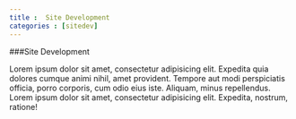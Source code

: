 ```yaml
---
title :  Site Development
categories : [sitedev]
---
```


###Site Development

Lorem ipsum dolor sit amet, consectetur adipisicing elit. Expedita quia dolores cumque animi nihil, amet provident. Tempore aut modi perspiciatis officia, porro corporis, cum odio eius iste. Aliquam, minus repellendus. Lorem ipsum dolor sit amet, consectetur adipisicing elit. Expedita, nostrum, ratione! 

